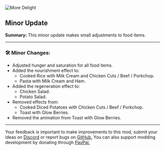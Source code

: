 ![More Delight](https://cdn.modrinth.com/data/znHQQtuU/images/8f550320a5d50408e5bfbafd9cf390f41d53a5a1.png)

## Minor Update

**Summary:** This minor update makes small adjustments to food items.

***

### 🛠️ Minor Changes:

- Adjusted hunger and saturation for all food items.
- Added the nourishment effect to:
    - Cooked Rice with Milk Cream and Chicken Cuts / Beef / Porkchop.
    - Pasta with Milk Cream and Ham.
- Added the regeneration effect to:
    - Chicken Salad.
    - Potato Salad.
- Removed effects from:
    - Cooked Diced Potatoes with Chicken Cuts / Beef / Porkchop.
    - Toast with Glow Berries.
- Removed the animation from Toast with Glow Berries.

***

Your feedback is important to make improvements to this mod, submit your ideas on [Discord](https://discord.gg/yweZ2agkDw) or report bugs on [GitHub.](https://github.com/axperty/moredelight)
You can also support modding development by donating through [PayPal.](https://paypal.me/kevgelhorn)

